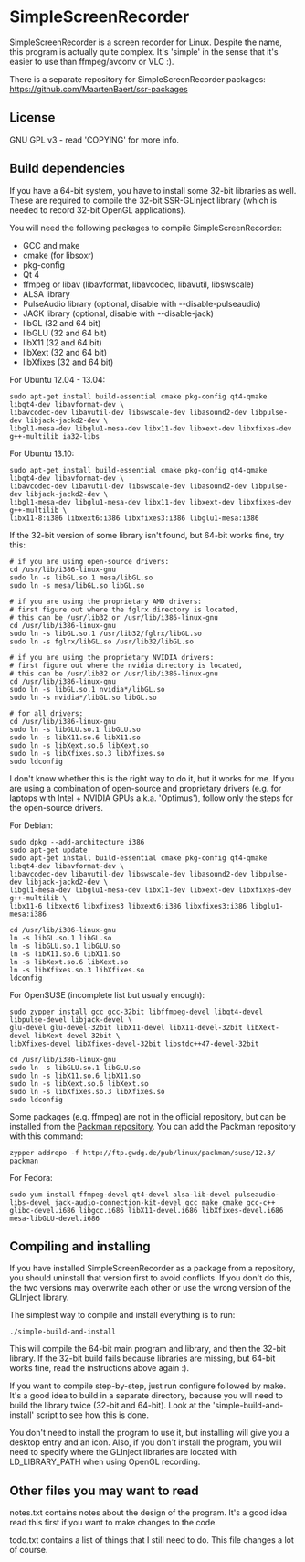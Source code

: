 SimpleScreenRecorder
====================

SimpleScreenRecorder is a screen recorder for Linux. Despite the name, this program is actually quite complex. It's 'simple' in the sense that it's easier to use than ffmpeg/avconv or VLC :).

There is a separate repository for SimpleScreenRecorder packages:
https://github.com/MaartenBaert/ssr-packages

License
-------

GNU GPL v3 - read 'COPYING' for more info.

Build dependencies
------------------

If you have a 64-bit system, you have to install some 32-bit libraries as well. These are required to compile the 32-bit SSR-GLInject library (which is needed to record 32-bit OpenGL applications).

You will need the following packages to compile SimpleScreenRecorder:

- GCC and make
- cmake (for libsoxr)
- pkg-config
- Qt 4
- ffmpeg or libav (libavformat, libavcodec, libavutil, libswscale)
- ALSA library
- PulseAudio library (optional, disable with --disable-pulseaudio)
- JACK library (optional, disable with --disable-jack)
- libGL (32 and 64 bit)
- libGLU (32 and 64 bit)
- libX11 (32 and 64 bit)
- libXext (32 and 64 bit)
- libXfixes (32 and 64 bit)

For Ubuntu 12.04 - 13.04:

    sudo apt-get install build-essential cmake pkg-config qt4-qmake libqt4-dev libavformat-dev \
    libavcodec-dev libavutil-dev libswscale-dev libasound2-dev libpulse-dev libjack-jackd2-dev \
    libgl1-mesa-dev libglu1-mesa-dev libx11-dev libxext-dev libxfixes-dev g++-multilib ia32-libs

For Ubuntu 13.10:

    sudo apt-get install build-essential cmake pkg-config qt4-qmake libqt4-dev libavformat-dev \
    libavcodec-dev libavutil-dev libswscale-dev libasound2-dev libpulse-dev libjack-jackd2-dev \
    libgl1-mesa-dev libglu1-mesa-dev libx11-dev libxext-dev libxfixes-dev g++-multilib \
    libx11-8:i386 libxext6:i386 libxfixes3:i386 libglu1-mesa:i386

If the 32-bit version of some library isn't found, but 64-bit works fine, try this:

    # if you are using open-source drivers:
    cd /usr/lib/i386-linux-gnu
    sudo ln -s libGL.so.1 mesa/libGL.so
    sudo ln -s mesa/libGL.so libGL.so
    
    # if you are using the proprietary AMD drivers:
    # first figure out where the fglrx directory is located,
    # this can be /usr/lib32 or /usr/lib/i386-linux-gnu
    cd /usr/lib/i386-linux-gnu
    sudo ln -s libGL.so.1 /usr/lib32/fglrx/libGL.so
    sudo ln -s fglrx/libGL.so /usr/lib32/libGL.so
    
    # if you are using the proprietary NVIDIA drivers:
    # first figure out where the nvidia directory is located,
    # this can be /usr/lib32 or /usr/lib/i386-linux-gnu
    cd /usr/lib/i386-linux-gnu
    sudo ln -s libGL.so.1 nvidia*/libGL.so
    sudo ln -s nvidia*/libGL.so libGL.so
    
    # for all drivers:
    cd /usr/lib/i386-linux-gnu
    sudo ln -s libGLU.so.1 libGLU.so
    sudo ln -s libX11.so.6 libX11.so
    sudo ln -s libXext.so.6 libXext.so
    sudo ln -s libXfixes.so.3 libXfixes.so
    sudo ldconfig

I don't know whether this is the right way to do it, but it works for me. If you are using a combination of open-source and proprietary drivers (e.g. for laptops with Intel + NVIDIA GPUs a.k.a. 'Optimus'), follow only the steps for the open-source drivers.

For Debian:

    sudo dpkg --add-architecture i386
    sudo apt-get update
    sudo apt-get install build-essential cmake pkg-config qt4-qmake libqt4-dev libavformat-dev \
    libavcodec-dev libavutil-dev libswscale-dev libasound2-dev libpulse-dev libjack-jackd2-dev \
    libgl1-mesa-dev libglu1-mesa-dev libx11-dev libxext-dev libxfixes-dev g++-multilib \
    libx11-6 libxext6 libxfixes3 libxext6:i386 libxfixes3:i386 libglu1-mesa:i386
    
    cd /usr/lib/i386-linux-gnu
    ln -s libGL.so.1 libGL.so
    ln -s libGLU.so.1 libGLU.so
    ln -s libX11.so.6 libX11.so
    ln -s libXext.so.6 libXext.so
    ln -s libXfixes.so.3 libXfixes.so
    ldconfig

For OpenSUSE (incomplete list but usually enough):

    sudo zypper install gcc gcc-32bit libffmpeg-devel libqt4-devel libpulse-devel libjack-devel \
    glu-devel glu-devel-32bit libX11-devel libX11-devel-32bit libXext-devel libXext-devel-32bit \
    libXfixes-devel libXfixes-devel-32bit libstdc++47-devel-32bit
    
    cd /usr/lib/i386-linux-gnu
    sudo ln -s libGLU.so.1 libGLU.so
    sudo ln -s libX11.so.6 libX11.so
    sudo ln -s libXext.so.6 libXext.so
    sudo ln -s libXfixes.so.3 libXfixes.so
    sudo ldconfig

Some packages (e.g. ffmpeg) are not in the official repository, but can be installed from the [Packman repository](http://packman.links2linux.org/). You can add the Packman repository with this command:

    zypper addrepo -f http://ftp.gwdg.de/pub/linux/packman/suse/12.3/ packman

For Fedora:

    sudo yum install ffmpeg-devel qt4-devel alsa-lib-devel pulseaudio-libs-devel jack-audio-connection-kit-devel gcc make cmake gcc-c++ glibc-devel.i686 libgcc.i686 libX11-devel.i686 libXfixes-devel.i686 mesa-libGLU-devel.i686

Compiling and installing
------------------------

If you have installed SimpleScreenRecorder as a package from a repository, you should uninstall that version first to avoid conflicts. If you don't do this, the two versions may overwrite each other or use the wrong version of the GLInject library.

The simplest way to compile and install everything is to run:

    ./simple-build-and-install

This will compile the 64-bit main program and library, and then the 32-bit library. If the 32-bit build fails because libraries are missing, but 64-bit works fine, read the instructions above again :).

If you want to compile step-by-step, just run configure followed by make. It's a good idea to build in a separate directory, because you will need to build the library twice (32-bit and 64-bit). Look at the 'simple-build-and-install' script to see how this is done.

You don't need to install the program to use it, but installing will give you a desktop entry and an icon. Also, if you don't install the program, you will need to specify where the GLInject libraries are located with LD_LIBRARY_PATH when using OpenGL recording.

Other files you may want to read
--------------------------------

notes.txt contains notes about the design of the program. It's a good idea read this first if you want to make changes to the code.

todo.txt contains a list of things that I still need to do. This file changes a lot of course.
